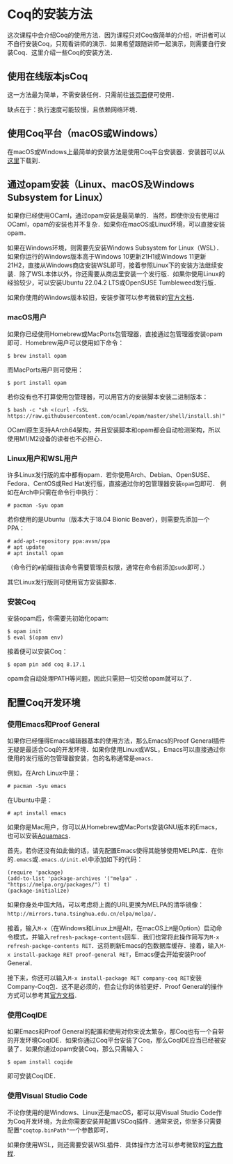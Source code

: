 # Coq的安装方法

这次课程中会介绍Coq的使用方法．因为课程只对Coq做简单的介绍，听讲者可以不自行安装Coq，只观看讲师的演示．如果希望跟随讲师一起演示，则需要自行安装Coq．这里介绍一些Coq的安装方法．

## 使用在线版本jsCoq
这一方法最为简单，不需安装任何．只需前往[该页面](https://jscoq.github.io/scratchpad.html)便可使用．

缺点在于：执行速度可能较慢，且依赖网络环境．

## 使用Coq平台（macOS或Windows）
在macOS或Windows上最简单的安装方法是使用Coq平台安装器．安装器可以从[这里](https://github.com/coq/platform/releases/tag/2022.09.1)下载到．

## 通过opam安装（Linux、macOS及Windows Subsystem for Linux）
如果你已经使用OCaml，通过opam安装是最简单的．当然，即使你没有使用过OCaml，opam的安装也并不复杂．如果你在macOS或Linux环境，可以直接安装opam．

如果在Windows环境，则需要先安装Windows Subsystem for Linux（WSL）．如果你运行的Windows版本高于Windows 10更新21H1或Windows 11更新21H2，直接从Windows商店安装WSL即可，接着参照Linux下的安装方法继续安装．除了WSL本体以外，你还需要从商店里安装一个发行版．如果你使用Linux的经验较少，可以安装Ubuntu 22.04.2 LTS或OpenSUSE Tumbleweed发行版．

如果你使用的Windows版本较旧，安装步骤可以参考微软的[官方文档](https://learn.microsoft.com/zh-cn/windows/wsl/install)．

### macOS用户
如果你已经使用Homebrew或MacPorts包管理器，直接通过包管理器安装opam即可．Homebrew用户可以使用如下命令：
```console
$ brew install opam
```

而MacPorts用户则可使用：
```console
$ port install opam
```

若你没有也不打算使用包管理器，可以用官方的安装脚本安装二进制版本：
```console
$ bash -c "sh <(curl -fsSL https://raw.githubusercontent.com/ocaml/opam/master/shell/install.sh)"
```

OCaml原生支持AArch64架构，并且安装脚本和opam都会自动检测架构，所以使用M1/M2设备的读者也不必担心．

### Linux用户和WSL用户
许多Linux发行版的库中都有opam．若你使用Arch、Debian、OpenSUSE、Fedora、CentOS或Red Hat发行版，直接通过你的包管理器安装`opam`包即可．
例如在Arch中只需在命令行中执行：
```console
# pacman -Syu opam
```

若你使用的是Ubuntu（版本大于18.04 Bionic Beaver），则需要先添加一个PPA：
```console
# add-apt-repository ppa:avsm/ppa
# apt update
# apt install opam
```

（命令行的`#`前缀指该命令需要管理员权限，通常在命令前添加`sudo`即可．）

其它Linux发行版则可使用官方安装脚本．

### 安装Coq
安装opam后，你需要先初始化opam:
```console
$ opam init
$ eval $(opam env)
```

接着便可以安装Coq：
```console
$ opam pin add coq 8.17.1
```

opam会自动处理PATH等问题，因此只需把一切交给opam就可以了．

## 配置Coq开发环境

### 使用Emacs和Proof General
如果你已经懂得Emacs编辑器基本的使用方法，那么Emacs的Proof General插件无疑是最适合Coq的开发环境．如果你使用Linux或WSL，Emacs可以直接通过你使用的发行版的包管理器安装，包的名称通常是`emacs`．

例如，在Arch Linux中是：
```console
# pacman -Syu emacs
```
在Ubuntu中是：
```console
# apt install emacs
```

如果你是Mac用户，你可以从Homebrew或MacPorts安装GNU版本的Emacs，也可以安装[Aquamacs](https://aquamacs.org/)．

首先，若你还没有如此做的话，请先配置Emacs使得其能够使用MELPA库．在你的`.emacs`或`.emacs.d/init.el`中添加如下的代码：
```elisp
(require 'package)
(add-to-list 'package-archives '("melpa" . "https://melpa.org/packages/") t)
(package-initialize)
```
如果你身处中国大陆，可以考虑将上面的URL更换为MELPA的清华镜像：`http://mirrors.tuna.tsinghua.edu.cn/elpa/melpa/`．

接着，输入`M-x`（在Windows和Linux上`M`是Alt，在macOS上`M`是Option）启动命令模式，并输入`refresh-package-contents`回车．我们也常将此操作简写为`M-x refresh-packge-contents RET`．这将刷新Emacs的包数据库缓存．接着，输入`M-x install-package RET proof-general RET`，Emacs便会开始安装Proof General．

接下来，你还可以输入`M-x install-package RET company-coq RET`安装Company-Coq包．这不是必须的，但会让你的体验更好．Proof General的操作方式可以参考其[官方文档](https://proofgeneral.github.io/doc/master/userman/)．


### 使用CoqIDE
如果Emacs和Proof General的配置和使用对你来说太繁杂，那Coq也有一个自带的开发环境CoqIDE．如果你通过Coq平台安装了Coq，那么CoqIDE应当已经被安装了．如果你通过opam安装Coq，那么只需输入：
```console
$ opam install coqide
```
即可安装CoqIDE．

### 使用Visual Studio Code
不论你使用的是Windows、Linux还是macOS，都可以用Visual Studio Code作为Coq开发环境，为此你需要安装并配置VSCoq插件．通常来说，你至多只需要配置`"coqtop.binPath"`一个参数即可．

如果你使用WSL，则还需要安装WSL插件．具体操作方法可以参考微软的[官方教程](https://learn.microsoft.com/zh-cn/windows/wsl/tutorials/wsl-vscode).
